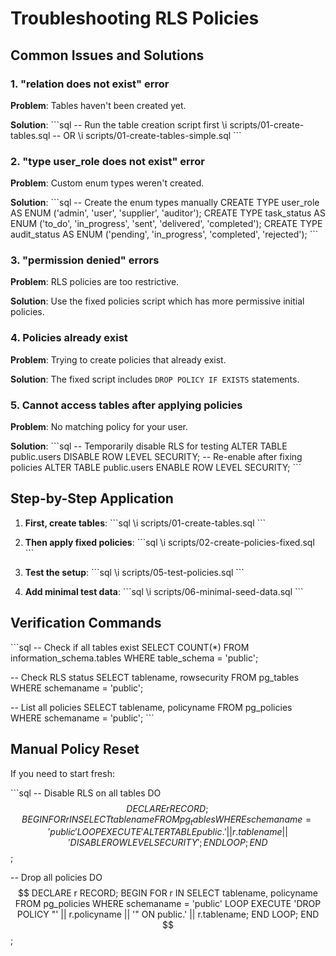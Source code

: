 # Troubleshooting RLS Policies

## Common Issues and Solutions

### 1. **"relation does not exist" error**

**Problem**: Tables haven't been created yet.

**Solution**: 
\`\`\`sql
-- Run the table creation script first
\i scripts/01-create-tables.sql
-- OR
\i scripts/01-create-tables-simple.sql
\`\`\`

### 2. **"type user_role does not exist" error**

**Problem**: Custom enum types weren't created.

**Solution**:
\`\`\`sql
-- Create the enum types manually
CREATE TYPE user_role AS ENUM ('admin', 'user', 'supplier', 'auditor');
CREATE TYPE task_status AS ENUM ('to_do', 'in_progress', 'sent', 'delivered', 'completed');
CREATE TYPE audit_status AS ENUM ('pending', 'in_progress', 'completed', 'rejected');
\`\`\`

### 3. **"permission denied" errors**

**Problem**: RLS policies are too restrictive.

**Solution**: Use the fixed policies script which has more permissive initial policies.

### 4. **Policies already exist**

**Problem**: Trying to create policies that already exist.

**Solution**: The fixed script includes `DROP POLICY IF EXISTS` statements.

### 5. **Cannot access tables after applying policies**

**Problem**: No matching policy for your user.

**Solution**: 
\`\`\`sql
-- Temporarily disable RLS for testing
ALTER TABLE public.users DISABLE ROW LEVEL SECURITY;
-- Re-enable after fixing policies
ALTER TABLE public.users ENABLE ROW LEVEL SECURITY;
\`\`\`

## Step-by-Step Application

1. **First, create tables**:
   \`\`\`sql
   \i scripts/01-create-tables.sql
   \`\`\`

2. **Then apply fixed policies**:
   \`\`\`sql
   \i scripts/02-create-policies-fixed.sql
   \`\`\`

3. **Test the setup**:
   \`\`\`sql
   \i scripts/05-test-policies.sql
   \`\`\`

4. **Add minimal test data**:
   \`\`\`sql
   \i scripts/06-minimal-seed-data.sql
   \`\`\`

## Verification Commands

\`\`\`sql
-- Check if all tables exist
SELECT COUNT(*) FROM information_schema.tables WHERE table_schema = 'public';

-- Check RLS status
SELECT tablename, rowsecurity FROM pg_tables WHERE schemaname = 'public';

-- List all policies
SELECT tablename, policyname FROM pg_policies WHERE schemaname = 'public';
\`\`\`

## Manual Policy Reset

If you need to start fresh:

\`\`\`sql
-- Disable RLS on all tables
DO $$
DECLARE
    r RECORD;
BEGIN
    FOR r IN SELECT tablename FROM pg_tables WHERE schemaname = 'public'
    LOOP
        EXECUTE 'ALTER TABLE public.' || r.tablename || ' DISABLE ROW LEVEL SECURITY';
    END LOOP;
END $$;

-- Drop all policies
DO $$
DECLARE
    r RECORD;
BEGIN
    FOR r IN SELECT tablename, policyname FROM pg_policies WHERE schemaname = 'public'
    LOOP
        EXECUTE 'DROP POLICY "' || r.policyname || '" ON public.' || r.tablename;
    END LOOP;
END $$;
